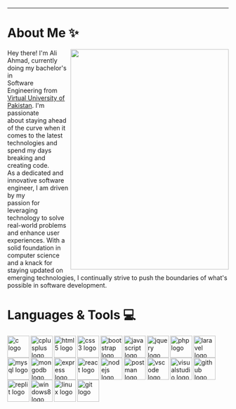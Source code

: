 ***
# About Me ✨
<img align="right" src="https://cdn.discordapp.com/attachments/1205840022029209630/1205911966061830244/Github_Gif_-_Made_with_Clipchamp_1.gif?ex=65da1809&is=65c7a309&hm=266f7981524c0f09fa07c265279ee659426af8fcd8bee56dca64df378f3bd6fd&" width="360" height="500">
<p align="left">Hey there! I'm Ali Ahmad, currently doing my bachelor's in </br> Software Engineering from <a href="https://www.vu.edu.pk/">Virtual University of Pakistan</a>. I'm passionate </br> about staying ahead of the curve when it comes to the latest </br> technologies and spend my days breaking and creating code. <br>
As a dedicated and innovative software engineer, I am driven by my </br> passion for leveraging technology to solve real-world problems and enhance user experiences. With a solid foundation in computer science and a knack for </br> staying updated on emerging technologies, I continually strive to push the boundaries of what's possible in software development.
</p>

# Languages & Tools 💻

<img src="https://cdn.jsdelivr.net/gh/devicons/devicon/icons/c/c-original.svg" height="50" alt="c logo" align="left" />
<img width="24" align="left" />
<img src="https://cdn.jsdelivr.net/gh/devicons/devicon/icons/cplusplus/cplusplus-original.svg" height="50" alt="cplusplus logo" align="left" />
<img width="24" align="left" />
<img src="https://cdn.jsdelivr.net/gh/devicons/devicon/icons/html5/html5-original.svg" height="50" alt="html5 logo" align="left" />
<img width="24" align="left" />
<img src="https://cdn.jsdelivr.net/gh/devicons/devicon/icons/css3/css3-original.svg" height="50" alt="css3 logo" align="left" />
<img width="24" align="left" />
<img src="https://cdn.jsdelivr.net/gh/devicons/devicon/icons/bootstrap/bootstrap-original.svg" height="50" alt="bootstrap logo" align="left" />
<img width="24" align="left" />
<img src="https://cdn.jsdelivr.net/gh/devicons/devicon/icons/javascript/javascript-original.svg" height="50" alt="javascript logo" align="left" />
<img width="24" align="left" />
<img src="https://cdn.jsdelivr.net/gh/devicons/devicon/icons/jquery/jquery-original.svg" height="50" alt="jquery logo" align="left" />
<img width="24" align="left" />
<img src="https://cdn.jsdelivr.net/gh/devicons/devicon/icons/php/php-original.svg" height="50" alt="php logo" align="left" />
<img width="24" align="left" />
<img src="https://cdn.simpleicons.org/laravel/FF2D20" height="50" alt="laravel logo" align="left" />
<img width="24" align="left" />
<img src="https://cdn.simpleicons.org/mysql/4479A1" height="50" alt="mysql logo" align="left" />
<img width="24" align="left" />
<img src="https://cdn.jsdelivr.net/gh/devicons/devicon/icons/mongodb/mongodb-original.svg" height="50" alt="mongodb logo" align="left" />
<img width="24" align="left" />
<img src="https://skillicons.dev/icons?i=express" height="50" alt="express logo" align="left" />
<img width="24" align="left" />
<img src="https://cdn.jsdelivr.net/gh/devicons/devicon/icons/react/react-original.svg" height="50" alt="react logo" align="left" />
<img width="24" align="left" />
<img src="https://skillicons.dev/icons?i=nodejs" height="50" alt="nodejs logo" align="left" />
<img width="24" align="left" />
<img src="https://skillicons.dev/icons?i=postman" height="50" alt="postman logo" align="left" />
<img width="24" align="left" />
<img src="https://cdn.jsdelivr.net/gh/devicons/devicon/icons/vscode/vscode-original.svg" height="50" alt="vscode logo" align="left" />
<img width="24" align="left" />
<img src="https://cdn.jsdelivr.net/gh/devicons/devicon/icons/visualstudio/visualstudio-plain.svg" height="50" alt="visualstudio logo" align="left" />
<img width="24" align="left" />
<img src="https://skillicons.dev/icons?i=github" height="50" alt="github logo" align="left" />
<img width="24" align="left" />
<img src="https://cdn.simpleicons.org/replit/F26207" height="50" alt="replit logo" align="left" />
<img width="24" align="left" />
<img src="https://cdn.jsdelivr.net/gh/devicons/devicon/icons/windows8/windows8-original.svg" height="50" alt="windows8 logo" align="left" />
<img width="24" align="left" />
<img src="https://cdn.jsdelivr.net/gh/devicons/devicon/icons/linux/linux-original.svg" height="50" alt="linux logo" align="left" />
<img width="24" align="left" />
<img src="https://cdn.simpleicons.org/git/F05032" height="50" alt="git logo" align="left" />

